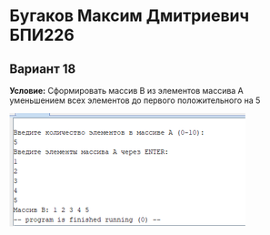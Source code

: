 # Бугаков Максим Дмитриевич БПИ226

## Вариант 18
**Условие:** Сформировать массив B из элементов массива A уменьшением всех элементов до первого положительного на 5

![Пример картинки](img/img1.png)



